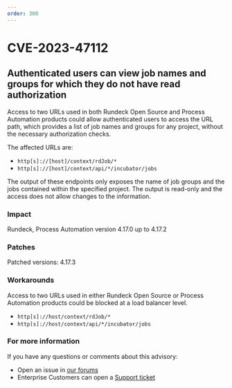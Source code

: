 ```yaml
---
order: 300
---
```


# CVE-2023-47112

## Authenticated users can view job names and groups for which they do not have read authorization

Access to two URLs used in both Rundeck Open Source and Process Automation products could allow authenticated users to access the URL path, which provides a list of job names and groups for any project, without the necessary authorization checks.

The affected URLs are:
- `http[s]://[host]/context/rdJob/*` 
- `http[s]://[host]/context/api/*/incubator/jobs`

The output of these endpoints only exposes the name of job groups and the jobs contained within the specified project.  The output is read-only and the access does not allow changes to the information.

### Impact

Rundeck, Process Automation version 4.17.0 up to 4.17.2

### Patches

Patched versions: 4.17.3

### Workarounds

Access to two URLs used in either Rundeck Open Source or Process Automation products could be blocked at a load balancer level.
- `http[s]://host/context/rdJob/*` 
- `http[s]://host/context/api/*/incubator/jobs`

### For more information

If you have any questions or comments about this advisory:
* Open an issue in [our forums](https://community.pagerduty.com/forum/c/process-automation)
* Enterprise Customers can open a [Support ticket](https://support.rundeck.com)

